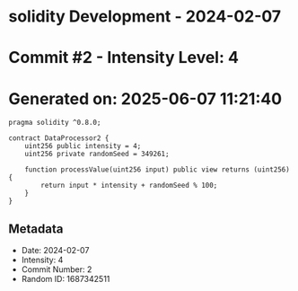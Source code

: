 ﻿# solidity Development - 2024-02-07
# Commit #2 - Intensity Level: 4
# Generated on: 2025-06-07 11:21:40
```solidity
pragma solidity ^0.8.0;

contract DataProcessor2 {
    uint256 public intensity = 4;
    uint256 private randomSeed = 349261;

    function processValue(uint256 input) public view returns (uint256) {
        return input * intensity + randomSeed % 100;
    }
}
```
## Metadata
- Date: 2024-02-07
- Intensity: 4
- Commit Number: 2
- Random ID: 1687342511
